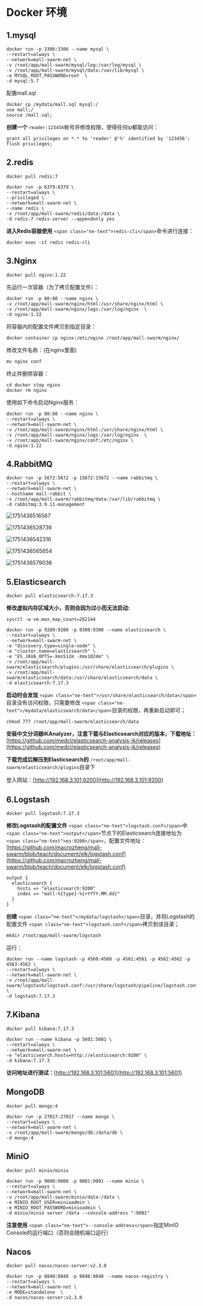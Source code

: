 # Docker 环境

## 1.mysql

```
docker run -p 3306:3306 --name mysql \
--restart=always \
--network=mall-swarm-net \
-v /root/app/mall-swarm/mysql/log:/var/log/mysql \
-v /root/app/mall-swarm/mysql/data:/var/lib/mysql \
-e MYSQL_ROOT_PASSWORD=root  \
-d mysql:5.7
```

配置mall.sql

```
docker cp /mydata/mall.sql mysql:/
use mall;/
source /mall.sql;
```

**创建一个** `reader:123456`帐号并修改权限，使得任何ip都能访问：

```
grant all privileges on *.* to 'reader' @'%' identified by '123456';
flush privileges;
```

## 2.redis

```
docker pull redis:7

docker run -p 6379:6379 \
--restart=always \
--privileged \
--network=mall-swarm-net \
--name redis \
-v /root/app/mall-swarm/redis/data:/data \
-d redis:7 redis-server --appendonly yes
```

**进入Redis容器使用** `<span class="ne-text">redis-cli</span>`命令进行连接：

```
docker exec -it redis redis-cli
```

## 3.Nginx

```
docker pull nginx:1.22
```

先运行一次容器（为了拷贝配置文件）：

```
docker run -p 80:80 --name nginx \
-v /root/app/mall-swarm/nginx/html:/usr/share/nginx/html \
-v /root/app/mall-swarm/nginx/logs:/var/log/nginx  \
-d nginx:1.22
```

将容器内的配置文件拷贝到指定目录：

```
docker container cp nginx:/etc/nginx /root/app/mall-swarm/nginx/
```

修改文件名称：(在nginx里面)

```
mv nginx conf
```

终止并删除容器：

```
cd docker stop nginx
docker rm nginx
```

使用如下命令启动Nginx服务：

```
docker run -p 80:80 --name nginx \
--restart=always \
--network=mall-swarm-net \
-v /root/app/mall-swarm/nginx/html:/usr/share/nginx/html \
-v /root/app/mall-swarm/nginx/logs:/var/log/nginx  \
-v /root/app/mall-swarm/nginx/conf:/etc/nginx \
-d nginx:1.22
```

## 4.RabbitMQ

```
docker run -p 5672:5672 -p 15672:15672 --name rabbitmq \
--restart=always \
--network=mall-swarm-net \
--hostname mall-rabbit \
-v /root/app/mall-swarm/rabbitmq/data:/var/lib/rabbitmq \
-d rabbitmq:3.9.11-management
```

![1751436516567](image/环境配置/1751436516567.png)

![1751436528736](image/环境配置/1751436528736.png)

![1751436542316](image/环境配置/1751436542316.png)

![1751436565654](image/环境配置/1751436565654.png)

![1751436579036](image/环境配置/1751436579036.png)

## 5.Elasticsearch

```
docker pull elasticsearch:7.17.3
```

**修改虚拟内存区域大小，否则会因为过小而无法启动:**

```
sysctl -w vm.max_map_count=262144
```

```
docker run -p 9200:9200 -p 9300:9300 --name elasticsearch \
--restart=always \
--network=mall-swarm-net \
-e "discovery.type=single-node" \
-e "cluster.name=elasticsearch" \
-e "ES_JAVA_OPTS=-Xms512m -Xmx1024m" \
-v /root/app/mall-swarm/elasticsearch/plugins:/usr/share/elasticsearch/plugins \
-v /root/app/mall-swarm/elasticsearch/data:/usr/share/elasticsearch/data \
-d elasticsearch:7.17.3
```

**启动时会发现** `<span class="ne-text">/usr/share/elasticsearch/data</span>`目录没有访问权限，只需要修改 `<span class="ne-text">/mydata/elasticsearch/data</span>`目录的权限，再重新启动即可；

```
chmod 777 /root/app/mall-swarm/elasticsearch/data
```

**安装中文分词器IKAnalyzer，注意下载与Elasticsearch对应的版本，下载地址：**[https://github.com/medcl/elasticsearch-analysis-ik/releases](https://github.com/medcl/elasticsearch-analysis-ik/releases)

**下载完成后解压到Elasticsearch的** `/root/app/mall-swarm/elasticsearch/plugins`目录下

登入网站：[http://192.168.3.101:9200](http://192.168.3.101:9200)

## 6.Logstash

```
docker pull logstash:7.17.3

```

**修改Logstash的配置文件** `<span class="ne-text">logstash.conf</span>`中 `<span class="ne-text">output</span>`节点下的Elasticsearch连接地址为 `<span class="ne-text">es:9200</span>`，配置文件地址：[https://github.com/macrozheng/mall-swarm/blob/teach/document/elk/logstash.conf](https://github.com/macrozheng/mall-swarm/blob/teach/document/elk/logstash.conf)

```
output {
  elasticsearch {
    hosts => "elasticsearch:9200"
    index => "mall-%{type}-%{+YYYY.MM.dd}"
  }
}
```

**创建** `<span class="ne-text">/mydata/logstash</span>`目录，并将Logstash的配置文件 `<span class="ne-text">logstash.conf</span>`拷贝到该目录；

```
mkdir /root/app/mall-swarm/logstash
```

运行：

```
docker run --name logstash -p 4560:4560 -p 4561:4561 -p 4562:4562 -p 4563:4563 \
--restart=always \
--network=mall-swarm-net \
-v /root/app/mall-swarm/logstash/logstash.conf:/usr/share/logstash/pipeline/logstash.conf \
-d logstash:7.17.3
```

## 7.Kibana

```
docker pull kibana:7.17.3
```

```
docker run --name kibana -p 5601:5601 \
--restart=always \
--network=mall-swarm-net \
-e "elasticsearch.hosts=http://elasticsearch:9200" \
-d kibana:7.17.3
```

**访问地址进行测试：**[http://192.168.3.101:5601](http://192.168.3.101:5601)


## MongoDB

```
docker pull mongo:4
```

```
docker run -p 27017:27017 --name mongo \
--restart=always \
--network=mall-swarm-net \
-v /root/app/mall-swarm/mongo/db:/data/db \
-d mongo:4
```

## MiniO

```
docker pull minio/minio
```

```
docker run -p 9090:9000 -p 9001:9001 --name minio \
--restart=always \
--network=mall-swarm-net \
-v /root/app/mall-swarm/minio/data:/data \
-e MINIO_ROOT_USER=minioadmin \
-e MINIO_ROOT_PASSWORD=minioadmin \
-d minio/minio server /data --console-address ":9001"
```

**注意使用** `<span class="ne-text">--console-address</span>`指定MinIO Console的运行端口（否则会随机端口运行）

## Nacos

```
docker pull nacos/nacos-server:v2.3.0
```

```
docker run -p 8848:8848 -p 9848:9848 --name nacos-registry \
--restart=always \
--network=mall-swarm-net \
-e MODE=standalone  \
-d nacos/nacos-server:v2.3.0
```
